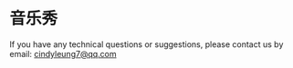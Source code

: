 # 音乐秀
If you have any technical questions or suggestions, please contact us by email: cindyleung7@qq.com
